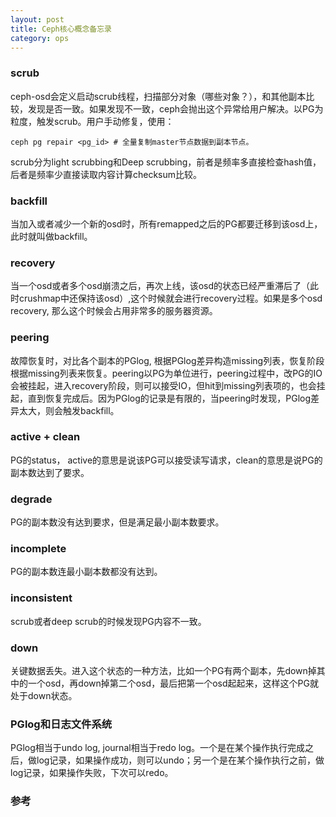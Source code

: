 ```yaml
---
layout: post
title: Ceph核心概念备忘录
category: ops 
---
```

### scrub
ceph-osd会定义启动scrub线程，扫描部分对象（哪些对象？），和其他副本比较，发现是否一致。如果发现不一致，ceph会抛出这个异常给用户解决。以PG为粒度，触发scrub。用户手动修复，使用：
```
ceph pg repair <pg_id> # 全量复制master节点数据到副本节点。
```
scrub分为light scrubbing和Deep scrubbing，前者是频率多直接检查hash值，后者是频率少直接读取内容计算checksum比较。

### backfill
当加入或者减少一个新的osd时，所有remapped之后的PG都要迁移到该osd上，此时就叫做backfill。

### recovery
当一个osd或者多个osd崩溃之后，再次上线，该osd的状态已经严重滞后了（此时crushmap中还保持该osd）,这个时候就会进行recovery过程。如果是多个osd recovery, 那么这个时候会占用非常多的服务器资源。

### peering
故障恢复时，对比各个副本的PGlog, 根据PGlog差异构造missing列表，恢复阶段根据missing列表来恢复。peering以PG为单位进行，peering过程中，改PG的IO会被挂起，进入recovery阶段，则可以接受IO，但hit到missing列表项的，也会挂起，直到恢复完成后。因为PGlog的记录是有限的，当peering时发现，PGlog差异太大，则会触发backfill。

### active + clean
PG的status， active的意思是说该PG可以接受读写请求，clean的意思是说PG的副本数达到了要求。

### degrade
PG的副本数没有达到要求，但是满足最小副本数要求。

### incomplete
PG的副本数连最小副本数都没有达到。

### inconsistent
scrub或者deep scrub的时候发现PG内容不一致。

### down
关键数据丢失。进入这个状态的一种方法，比如一个PG有两个副本，先down掉其中的一个osd，再down掉第二个osd，最后把第一个osd起起来，这样这个PG就处于down状态。

### PGlog和日志文件系统
PGlog相当于undo log, journal相当于redo log。一个是在某个操作执行完成之后，做log记录，如果操作成功，则可以undo；另一个是在某个操作执行之前，做log记录，如果操作失败，下次可以redo。


### 参考

